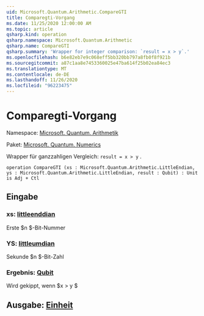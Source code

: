 ```yaml
---
uid: Microsoft.Quantum.Arithmetic.CompareGTI
title: Comparegti-Vorgang
ms.date: 11/25/2020 12:00:00 AM
ms.topic: article
qsharp.kind: operation
qsharp.namespace: Microsoft.Quantum.Arithmetic
qsharp.name: CompareGTI
qsharp.summary: 'Wrapper for integer comparison: `result = x > y`.'
ms.openlocfilehash: b6e82eb7e9c068eff5bb320bb797a8fb0f8f921b
ms.sourcegitcommit: a87c1aa8e7453360025e47ba614f25b02ea84ec3
ms.translationtype: MT
ms.contentlocale: de-DE
ms.lasthandoff: 11/26/2020
ms.locfileid: "96223475"
---
```

# <a name="comparegti-operation"></a>Comparegti-Vorgang

Namespace: [Microsoft. Quantum. Arithmetik](xref:Microsoft.Quantum.Arithmetic)

Paket: [Microsoft. Quantum. Numerics](https://nuget.org/packages/Microsoft.Quantum.Numerics)


Wrapper für ganzzahligen Vergleich: `result = x > y` .

```qsharp
operation CompareGTI (xs : Microsoft.Quantum.Arithmetic.LittleEndian, ys : Microsoft.Quantum.Arithmetic.LittleEndian, result : Qubit) : Unit is Adj + Ctl
```


## <a name="input"></a>Eingabe

### <a name="xs--littleendian"></a>xs: [littleenddian](xref:Microsoft.Quantum.Arithmetic.LittleEndian)

Erste $n $-Bit-Nummer


### <a name="ys--littleendian"></a>YS: [littleumdian](xref:Microsoft.Quantum.Arithmetic.LittleEndian)

Sekunde $n $-Bit-Zahl


### <a name="result--qubit"></a>Ergebnis: [Qubit](xref:microsoft.quantum.lang-ref.qubit)

Wird gekippt, wenn $x > y $



## <a name="output--unit"></a>Ausgabe: [Einheit](xref:microsoft.quantum.lang-ref.unit)


